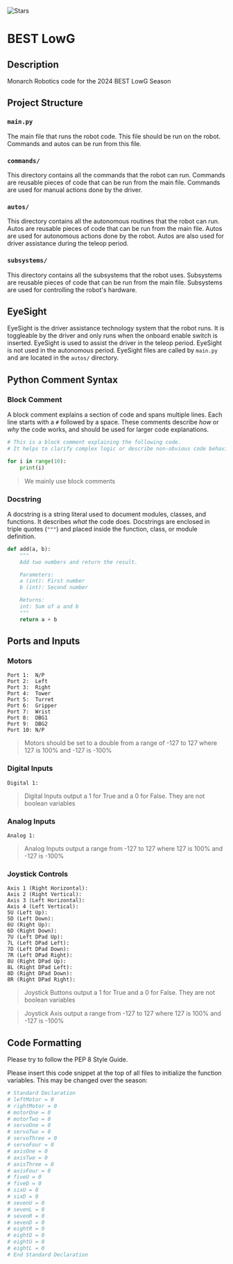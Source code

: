 ![Stars](https://img.shields.io/endpoint?url=https://monarchlowg-private-repo-badges-23423423.vercel.app/api/fetchRepoData&cacheSeconds=10)

# BEST LowG
## **Description**
Monarch Robotics code for the 2024 BEST LowG Season
## **Project Structure**
### `main.py`
The main file that runs the robot code. This file should be run on the robot.
Commands and autos can be run from this file.
### `commands/`
This directory contains all the commands that the robot can run. 
Commands are reusable pieces of code that can be run from the main file. 
Commands are used for manual actions done by the driver.
### `autos/`
This directory contains all the autonomous routines that the robot can run. 
Autos are reusable pieces of code that can be run from the main file. 
Autos are used for autonomous actions done by the robot. 
Autos are also used for driver assistance during the teleop period.
### `subsystems/`
This directory contains all the subsystems that the robot uses. 
Subsystems are reusable pieces of code that can be run from the main file. 
Subsystems are used for controlling the robot's hardware.
## **EyeSight**
EyeSight is the driver assistance technology system that the robot runs. 
It is toggleable by the driver and only runs when the onboard enable switch is inserted. 
EyeSight is used to assist the driver in the teleop period. EyeSight is not used in the autonomous period. 
EyeSight files are called by `main.py` and are located in the `autos/` directory.
## **Python Comment Syntax**
### Block Comment
A block comment explains a section of code and spans multiple lines. Each line starts with a `#` followed by a space. 
These comments describe *how* or *why* the code works, and should be used for larger code explanations.

```python
# This is a block comment explaining the following code.
# It helps to clarify complex logic or describe non-obvious code behavior.

for i in range(10):
    print(i)
```
> We mainly use block comments
### Docstring
A docstring is a string literal used to document modules, classes, and functions. It describes *what* the code does. 
Docstrings are enclosed in triple quotes (`"""`) and placed inside the function, class, or module definition.

```python
def add(a, b):
    """
    Add two numbers and return the result.

    Parameters:
    a (int): First number
    b (int): Second number

    Returns:
    int: Sum of a and b
    """
    return a + b
```

## **Ports and Inputs**
### Motors
```text
Port 1:  N/P
Port 2:  Left
Port 3:  Right
Port 4:  Tower
Port 5:  Turret
Port 6:  Gripper
Port 7:  Wrist
Port 8:  DBG1
Port 9:  DBG2
Port 10: N/P
```
> Motors should be set to a double from a range of -127 to 127 where 127 is 100% and -127 is -100%
### Digital Inputs
```text
Digital 1: 
```
> Digital Inputs output a 1 for True and a 0 for False. They are not boolean variables
### Analog Inputs
```text
Analog 1: 
```
> Analog Inputs output a range from -127 to 127 where 127 is 100% and -127 is -100%
### Joystick Controls
```text
Axis 1 (Right Horizontal):  
Axis 2 (Right Vertical):    
Axis 3 (Left Horizontal):   
Axis 4 (Left Vertical):     
5U (Left Up):               
5D (Left Down):             
6U (Right Up):              
6D (Right Down):            
7U (Left DPad Up):          
7L (Left DPad Left):        
7D (Left DPad Down):        
7R (Left DPad Right):       
8U (Right DPad Up):         
8L (Right DPad Left):       
8D (Right DPad Down):       
8R (Right DPad Right):      
```
> Joystick Buttons output a 1 for True and a 0 for False. They are not boolean variables

> Joystick Axis output a range from -127 to 127 where 127 is 100% and -127 is -100%
## **Code Formatting**
Please try to follow the PEP 8 Style Guide. 

Please insert this code snippet at the top of all files to initialize the function variables. 
This may be changed over the season:
```python
# Standard Declaration
# leftMotor = 0
# rightMotor = 0
# motorOne = 0
# motorTwo = 0
# servoOne = 0
# servoTwo = 0
# servoThree = 0
# servoFour = 0
# axisOne = 0
# axisTwo = 0
# axisThree = 0
# axisFour = 0
# fiveU = 0
# fiveD = 0
# sixU = 0
# sixD = 0
# sevenU = 0
# sevenL = 0
# sevenR = 0
# sevenD = 0
# eightR = 0
# eightD = 0
# eightU = 0
# eightL = 0
# End Standard Declaration
```
